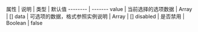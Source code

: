 属性 | 说明 | 类型 | 默认值
-------- | -------
value | 当前选择的选项数据 | Array | []
data | 可选项的数据，格式参照实例说明 | Array | []
disabled | 是否禁用 | Boolean | false
